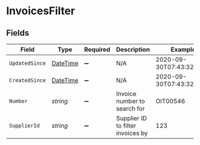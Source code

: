 # InvoicesFilter


## Fields

| Field                                                                                 | Type                                                                                  | Required                                                                              | Description                                                                           | Example                                                                               |
| ------------------------------------------------------------------------------------- | ------------------------------------------------------------------------------------- | ------------------------------------------------------------------------------------- | ------------------------------------------------------------------------------------- | ------------------------------------------------------------------------------------- |
| `UpdatedSince`                                                                        | [DateTime](https://learn.microsoft.com/en-us/dotnet/api/system.datetime?view=net-5.0) | :heavy_minus_sign:                                                                    | N/A                                                                                   | 2020-09-30T07:43:32.000Z                                                              |
| `CreatedSince`                                                                        | [DateTime](https://learn.microsoft.com/en-us/dotnet/api/system.datetime?view=net-5.0) | :heavy_minus_sign:                                                                    | N/A                                                                                   | 2020-09-30T07:43:32.000Z                                                              |
| `Number`                                                                              | *string*                                                                              | :heavy_minus_sign:                                                                    | Invoice number to search for                                                          | OIT00546                                                                              |
| `SupplierId`                                                                          | *string*                                                                              | :heavy_minus_sign:                                                                    | Supplier ID to filter invoices by                                                     | 123                                                                                   |